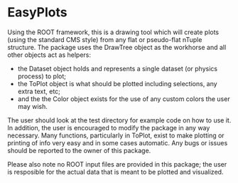 # EasyPlots

Using the ROOT framework, this is a drawing tool which will create plots (using the standard CMS style) from any flat or pseudo-flat nTuple structure.  The package uses the DrawTree object as the workhorse and all other objects act as helpers: 

  * the Dataset object holds and represents a single dataset (or physics process) to plot;
  * the ToPlot object is what should be plotted including selections, any extra text, etc;
  * and the the Color object exists for the use of any custom colors the user may wish. 

The user should look at the test directory for example code on how to use it. In addition, the user is encouraged to modify the package in any way necessary. Many functions, particularly in ToPlot, exist to make plotting or printing of info very easy and in some cases automatic. Any bugs or issues should be reported to the owner of this package. 

Please also note no ROOT input files are provided in this package; the user is resposible for the actual data that is meant to be plotted and visualized. 
